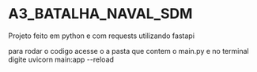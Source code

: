 # A3_BATALHA_NAVAL_SDM

Projeto feito em python e com requests utilizando fastapi

para rodar o codigo acesse o a pasta que contem o main.py e no terminal digite uvicorn main:app --reload